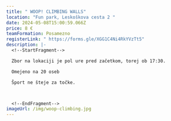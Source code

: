 ```yaml
---
title: " WOOP! CLIMBING WALLS"
location: "Fun park, Leskoškova cesta 2 "
date: 2024-05-08T15:00:59.066Z
price: 8 €
teamFormation: Posamezno
registerLink: " https://forms.gle/XGG1C4Ni4RkYVzTt5"
description: |-
  <!--StartFragment-->

  Zbor na lokaciji je pol ure pred začetkom, torej ob 17:30.

  Omejeno na 20 oseb

  Šport ne šteje za točke.



  <!--EndFragment-->
imageUrl: /img/woop-climbing.jpg
---
```

